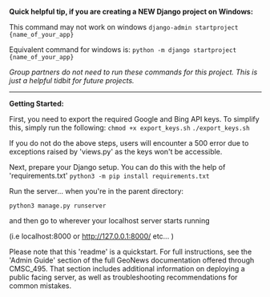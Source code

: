 **Quick helpful tip, if you are creating a NEW Django project on Windows:**

This command may not work on windows
`django-admin startproject {name_of_your_app}`

Equivalent command for windows is:
`python -m django startproject {name_of_your_app}`

*Group partners do not need to run these commands for this project. This is just a helpful tidbit for future projects.*

__________________________________________________________________________________

**Getting Started:**

First, you need to export the required Google and Bing API keys.
To simplify this, simply run the following:
`chmod +x export_keys.sh`
`./export_keys.sh`

If you do not do the above steps, users will encounter a 500 error
due to exceptions raised by 'views.py' as the keys won't be accessible.

Next, prepare your Django setup. You can do this with the help of 
'requirements.txt'
`python3 -m pip install requirements.txt`

Run the server... when you're in the parent directory:

`python3 manage.py runserver`

and then go to wherever your localhost server starts running

(i.e localhost:8000 or http://127.0.0.1:8000/ etc... )

Please note that this 'readme' is a quickstart.  For full instructions, see the 'Admin Guide' section of
the full GeoNews documentation offered through CMSC_495.  That section includes additional information
on deploying a public facing server, as well as troubleshooting recommendations for common mistakes. 
